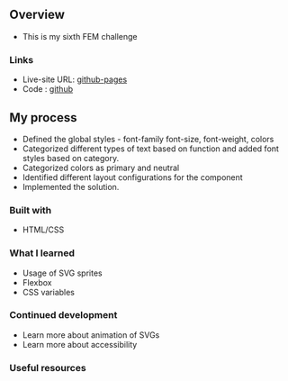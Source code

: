 ## Overview

- This is my sixth  FEM challenge

### Links

- Live-site URL: [github-pages](https://sivakumars.github.io/FEM-HTML-CSS-Challenges/3-column-preview-card-component/)
- Code : [github](https://github.com/sivakumars/FEM-HTML-CSS-Challenges/tree/main/3-column-preview-card-component)

## My process

- Defined the global styles  - font-family font-size, font-weight, colors
- Categorized different types of text based on function and added font styles based on category.
- Categorized colors as primary and neutral
- Identified different layout configurations for the component
- Implemented the solution.

### Built with

 - HTML/CSS

### What I learned

  - Usage of SVG sprites
  - Flexbox
  - CSS variables

### Continued development

  - Learn more about animation of SVGs
  - Learn more about accessibility
  
### Useful resources
